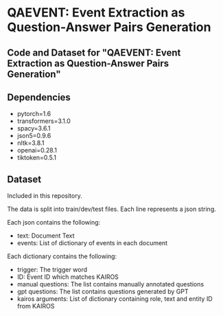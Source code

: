 # QAEVENT: Event Extraction as Question-Answer Pairs Generation
## Code and Dataset for "QAEVENT: Event Extraction as Question-Answer Pairs Generation" 

## Dependencies
* pytorch=1.6
* transformers=3.1.0
* spacy=3.6.1
* json5=0.9.6
* nltk=3.8.1
* openai=0.28.1
* tiktoken=0.5.1

## Dataset
Included in this repository. 

The data is split into train/dev/test files. Each line represents a json string. 

Each json contains the following:
* text: Document Text  
* events: List of dictionary of events in each document


Each dictionary contains the following: 
* trigger: The trigger word
* ID: Event ID which matches KAIROS
* manual questions: The list contains manually annotated questions
* gpt questions: The list contains questions generated by GPT
* kairos arguments: List of dictionary containing role, text and entity ID from KAIROS

